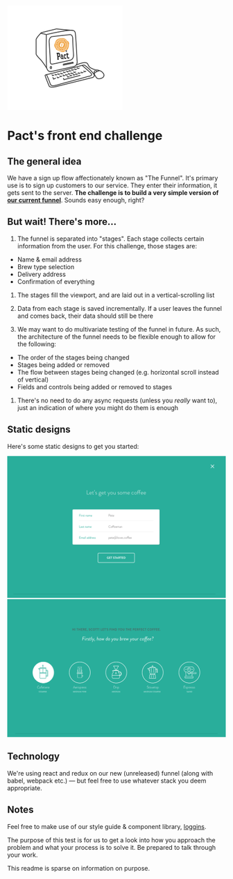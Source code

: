 ![puta](https://github.com/PactCoffee/js-ui-challenge/raw/master/puta.png)

Pact's front end challenge
==========================

The general idea
----------------

We have a sign up flow affectionately known as "The Funnel". It's primary use is to sign up customers to our service. They enter their information, it gets sent to the server. **The challenge is to build a very simple version of [our current funnel](http://pactcoffee.com/funnel/intro)**. Sounds easy enough, right?


But wait! There's more...
-------------------------

1. The funnel is separated into "stages". Each stage collects certain information from the user. For this challenge, those stages are:
  - Name & email address
  - Brew type selection
  - Delivery address
  - Confirmation of everything

1. The stages fill the viewport, and are laid out in a vertical-scrolling list

1. Data from each stage is saved incrementally. If a user leaves the funnel and comes back, their data should still be there

1. We may want to do multivariate testing of the funnel in future. As such, the architecture of the funnel needs to be flexible enough to allow for the following:

  - The order of the stages being changed
  - Stages being added or removed
  - The flow between stages being changed (e.g. horizontal scroll instead of vertical)
  - Fields and controls being added or removed to stages

1. There's no need to do any async requests (unless you _really_ want to), just an indication of where you might do them is enough

Static designs
--------------

Here's some static designs to get you started:

![First](https://github.com/PactCoffee/js-ui-challenge/raw/master/1.png)
![Second](https://github.com/PactCoffee/js-ui-challenge/raw/master/2.png)

Technology
----------

We're using react and redux on our new (unreleased) funnel (along with babel, webpack etc.) — but feel free to use whatever stack you deem appropriate.


Notes
-----

Feel free to make use of our style guide & component library, [loggins](https://github.com/PactCoffee/loggins).

The purpose of this test is for us to get a look into how you approach the problem and what your process is to solve it. Be prepared to talk through your work.

This readme is sparse on information on purpose.
